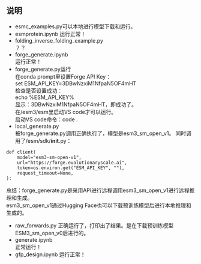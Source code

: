 ## 说明
- esmc_examples.py可以本地进行模型下载和运行。
- esmprotein.ipynb
  运行正常！
- folding_inverse_folding_example.py  
  ？？
- forge_generate.ipynb  
  运行正常！
- forge_generate.py运行  
  在conda prompt里设置Forge API Key：  
  set ESM_API_KEY=3DBwNzxiM1NfpaN5OF4mHT  
  检查是否设置成功：  
  echo %ESM_API_KEY%  
  显示：3DBwNzxiM1NfpaN5OF4mHT，即成功了。  
  在/esm3/esm里启动VS code才可以运行。  
  启动VS code命令：code .
- local_generate.py  
  被forge_generate.py调用正确执行了，模型是esm3_sm_open_v1。
  同时调用了/esm/sdk/__init__.py：  
```
def client(
    model="esm3-sm-open-v1",
    url="https://forge.evolutionaryscale.ai",
    token=os.environ.get("ESM_API_KEY", ""),
    request_timeout=None,
):
```
 总结：forge_generate.py是采用API进行远程调用esm3_sm_open_v1进行远程推理和生成。  
 esm3_sm_open_v1通过Hugging Face也可以下载预训练模型后进行本地推理和生成的。  
- raw_forwards.py
正确运行了，打印出了结果。是在下载预训练模型ESM3_sm_open_v0后进行的。
- generate.ipynb  
  正常运行！  
- gfp_design.ipynb
  运行正常！    
